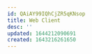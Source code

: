 ```yaml
---
id: QAiAY99IQhCjZR5qKNsop
title: Web Client
desc: ''
updated: 1644212090691
created: 1643216261650
---
```


